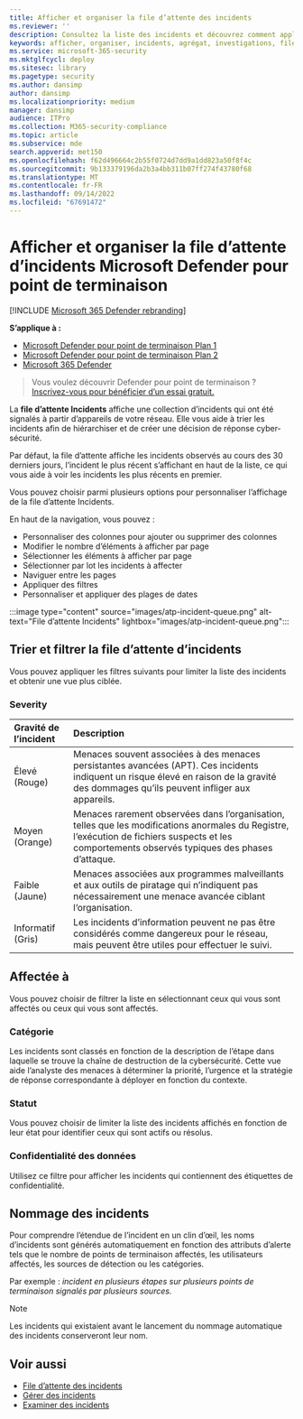 ```yaml
---
title: Afficher et organiser la file d’attente des incidents
ms.reviewer: ''
description: Consultez la liste des incidents et découvrez comment appliquer des filtres pour limiter la liste et obtenir une vue plus ciblée.
keywords: afficher, organiser, incidents, agrégat, investigations, file d’attente, ttp
ms.service: microsoft-365-security
ms.mktglfcycl: deploy
ms.sitesec: library
ms.pagetype: security
ms.author: dansimp
author: dansimp
ms.localizationpriority: medium
manager: dansimp
audience: ITPro
ms.collection: M365-security-compliance
ms.topic: article
ms.subservice: mde
search.appverid: met150
ms.openlocfilehash: f62d496664c2b55f0724d7dd9a1dd823a50f8f4c
ms.sourcegitcommit: 9b133379196da2b3a4bb311b07ff274f43780f68
ms.translationtype: MT
ms.contentlocale: fr-FR
ms.lasthandoff: 09/14/2022
ms.locfileid: "67691472"
---
```

# <a name="view-and-organize-the-microsoft-defender-for-endpoint-incidents-queue"></a>Afficher et organiser la file d’attente d’incidents Microsoft Defender pour point de terminaison

[!INCLUDE [Microsoft 365 Defender rebranding](../../includes/microsoft-defender.md)]

**S’applique à :**
- [Microsoft Defender pour point de terminaison Plan 1](https://go.microsoft.com/fwlink/?linkid=2154037)
- [Microsoft Defender pour point de terminaison Plan 2](https://go.microsoft.com/fwlink/?linkid=2154037)
- [Microsoft 365 Defender](https://go.microsoft.com/fwlink/?linkid=2118804)

> Vous voulez découvrir Defender pour point de terminaison ? [Inscrivez-vous pour bénéficier d’un essai gratuit.](https://signup.microsoft.com/create-account/signup?products=7f379fee-c4f9-4278-b0a1-e4c8c2fcdf7e&ru=https://aka.ms/MDEp2OpenTrial?ocid=docs-wdatp-pullalerts-abovefoldlink)

La **file d’attente Incidents** affiche une collection d’incidents qui ont été signalés à partir d’appareils de votre réseau. Elle vous aide à trier les incidents afin de hiérarchiser et de créer une décision de réponse cyber-sécurité.

Par défaut, la file d’attente affiche les incidents observés au cours des 30 derniers jours, l’incident le plus récent s’affichant en haut de la liste, ce qui vous aide à voir les incidents les plus récents en premier.

Vous pouvez choisir parmi plusieurs options pour personnaliser l’affichage de la file d’attente Incidents. 

En haut de la navigation, vous pouvez :
- Personnaliser des colonnes pour ajouter ou supprimer des colonnes 
- Modifier le nombre d’éléments à afficher par page
- Sélectionner les éléments à afficher par page
- Sélectionner par lot les incidents à affecter 
- Naviguer entre les pages
- Appliquer des filtres
- Personnaliser et appliquer des plages de dates

:::image type="content" source="images/atp-incident-queue.png" alt-text="File d’attente Incidents" lightbox="images/atp-incident-queue.png":::

## <a name="sort-and-filter-the-incidents-queue"></a>Trier et filtrer la file d’attente d’incidents
Vous pouvez appliquer les filtres suivants pour limiter la liste des incidents et obtenir une vue plus ciblée.

### <a name="severity"></a>Severity

Gravité de l’incident | Description
:---|:---
Élevé </br>(Rouge) | Menaces souvent associées à des menaces persistantes avancées (APT). Ces incidents indiquent un risque élevé en raison de la gravité des dommages qu’ils peuvent infliger aux appareils.
Moyen </br>(Orange) | Menaces rarement observées dans l’organisation, telles que les modifications anormales du Registre, l’exécution de fichiers suspects et les comportements observés typiques des phases d’attaque.
Faible </br>(Jaune) | Menaces associées aux programmes malveillants et aux outils de piratage qui n’indiquent pas nécessairement une menace avancée ciblant l’organisation.
Informatif </br>(Gris) | Les incidents d’information peuvent ne pas être considérés comme dangereux pour le réseau, mais peuvent être utiles pour effectuer le suivi.

## <a name="assigned-to"></a>Affectée à
Vous pouvez choisir de filtrer la liste en sélectionnant ceux qui vous sont affectés ou ceux qui vous sont affectés.

### <a name="category"></a>Catégorie
Les incidents sont classés en fonction de la description de l’étape dans laquelle se trouve la chaîne de destruction de la cybersécurité. Cette vue aide l’analyste des menaces à déterminer la priorité, l’urgence et la stratégie de réponse correspondante à déployer en fonction du contexte.

### <a name="status"></a>Statut
Vous pouvez choisir de limiter la liste des incidents affichés en fonction de leur état pour identifier ceux qui sont actifs ou résolus.

### <a name="data-sensitivity"></a>Confidentialité des données
Utilisez ce filtre pour afficher les incidents qui contiennent des étiquettes de confidentialité.

## <a name="incident-naming"></a>Nommage des incidents

Pour comprendre l’étendue de l’incident en un clin d’œil, les noms d’incidents sont générés automatiquement en fonction des attributs d’alerte tels que le nombre de points de terminaison affectés, les utilisateurs affectés, les sources de détection ou les catégories.

Par exemple : *incident en plusieurs étapes sur plusieurs points de terminaison signalés par plusieurs sources.*

> [!NOTE]
> Les incidents qui existaient avant le lancement du nommage automatique des incidents conserveront leur nom.


## <a name="see-also"></a>Voir aussi
- [File d’attente des incidents](/microsoft-365/security/defender-endpoint/view-incidents-queue)
- [Gérer des incidents](manage-incidents.md)
- [Examiner des incidents](investigate-incidents.md)


